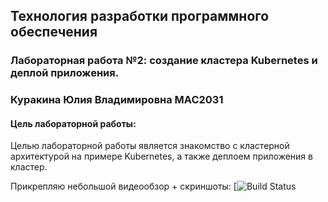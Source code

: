## Технология разработки программного обеспечения
### Лабораторная работа №2: создание кластера Kubernetes и деплой приложения.
### Куракина Юлия Владимировна МАС2031 

#### Цель лабораторной работы: 
Целью лабораторной работы является знакомство с кластерной архитектурой на примере Kubernetes, а также деплоем приложения в кластер.

Прикрепляю небольшой видеообзор + скриншоты:
[![Build Status](https://drive.google.com/drive/folders/1hO3hkDz8sVtnm3IPv-ZMsbI93jKhiI5y?usp=sharing)
